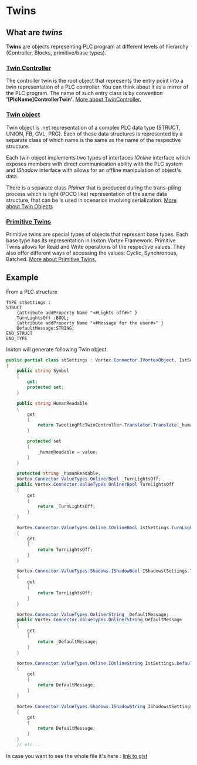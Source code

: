 # Twins

## What are *twins*

**Twins** are objects representing PLC program at different levels of hierarchy (Controller, Blocks, primitive/base types).

### [Twin Controller](TwinController.md)

The controller twin is the root object that represents the entry point into a twin representation of a PLC controller. You can think about it as a mirror of the PLC program. The name of such entry class is by convention **'[PlcName]ControllerTwin'**. [More about TwinController.](TwinController.md)

### [Twin object](TwinObjects.md)

Twin object is .net representation of a complex PLC data type (STRUCT, UNION, FB, GVL, PRG). Each of these data structures is represented by a separate class of which name is the same as the name of the respective structure.

Each twin object implements two types of interfaces  *IOnline* interface which exposes members with direct communication ability with the PLC system and *IShadow* interface with allows for an offline manipulation of object's data.

There is a separate class *Plainer* that is produced during the trans-piling process which is light (POCO like) representation of the same data structure, that can be is used in scenarios involving serialization. [More about Twin Objects](TwinObjects.md)

### [Primitive Twins](/apis/Inxton.Vortex.Connector/Conceptual/PrimitiveTwins.md)

Primitive twins are special types of objects that represent base types. Each base type has its representation in Inxton.Vortex.Framework. Primitive Twins allows for Read and Write operations of the respective values. They also offer different ways of accessing the values: Cyclic, Synchronous, Batched. [More about Primitive Twins.](../../Inxton.Vortex.Connector/Conceptual/PrimitiveTwins.md)

## Example

From a PLC structure
```
TYPE stSettings :
STRUCT
    {attribute addProperty Name "<#Lights off#>" }
    TurnLightsOff :BOOL;
    {attribute addProperty Name "<#Message for the user#>" }
    DefaultMessage:STRING;
END_STRUCT
END_TYPE
```

Inxton will generate following Twin object.

~~~ C#
public partial class stSettings : Vortex.Connector.IVortexObject, IstSettings, IShadowstSettings, Vortex.Connector.IVortexOnlineObject, Vortex.Connector.IVortexShadowObject
{
    public string Symbol
    {
        get;
        protected set;
    }

    public string HumanReadable
    {
        get
        {
            return TweetingPlcTwinController.Translator.Translate(_humanReadable).Interpolate(this);
        }

        protected set
        {
            _humanReadable = value;
        }
    }

    protected string _humanReadable;
    Vortex.Connector.ValueTypes.OnlinerBool _TurnLightsOff;
    public Vortex.Connector.ValueTypes.OnlinerBool TurnLightsOff
    {
        get
        {
            return _TurnLightsOff;
        }
    }

    Vortex.Connector.ValueTypes.Online.IOnlineBool IstSettings.TurnLightsOff
    {
        get
        {
            return TurnLightsOff;
        }
    }

    Vortex.Connector.ValueTypes.Shadows.IShadowBool IShadowstSettings.TurnLightsOff
    {
        get
        {
            return TurnLightsOff;
        }
    }

    Vortex.Connector.ValueTypes.OnlinerString _DefaultMessage;
    public Vortex.Connector.ValueTypes.OnlinerString DefaultMessage
    {
        get
        {
            return _DefaultMessage;
        }
    }

    Vortex.Connector.ValueTypes.Online.IOnlineString IstSettings.DefaultMessage
    {
        get
        {
            return DefaultMessage;
        }
    }

    Vortex.Connector.ValueTypes.Shadows.IShadowString IShadowstSettings.DefaultMessage
    {
        get
        {
            return DefaultMessage;
        }
    }
    // etc...
~~~

In case you want to see the whole file it's here : [link to gist](http://bit.ly/2PLe3dE)
